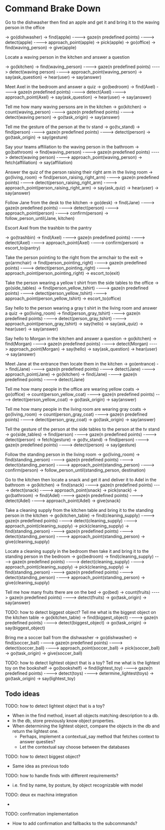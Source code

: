 # Command Brake Down

Go to the dishwasher then find an apple and get it and bring it to the waving person in the office

-> go(dishwasher)
-> find(apple)
----> gaze(n predefined points)
----> detect(apple)
----> approach_point(apple)
-> pick(apple)
-> go(office)
-> find(waving_person)
-> give(apple)

Locate a waving person in the kitchen and answer a question

-> go(kitchen)
-> find(waving_person)
----> gaze(n predefined points)
----> detect(waving person)
----> approach_point(waving_person)
-> say(ask_question)
-> hear(user)
-> say(answer)

Meet Axel in the bedroom and answer a quiz
-> go(bedroom)
-> find(Axel)
----> gaze(n predefined points)
----> detect(Axel)
----> approach_point(Axel)
-> say(ask_question)
-> hear(user)
-> say(answer)

Tell me how many waving persons are in the kitchen
-> go(kitchen)
-> count(waving_person)
----> gaze(n predefined points)
----> detect(waving person)
-> go(task_origin)
-> say(answer)

Tell me the gesture of the person at the tv stand
-> go(tv_stand)
-> find(person)
----> gaze(n predefined points)
----> detect(person)
-> go(task_origin)
-> say(gesture)

Say your teams affiliation to the waving person in the bathroom
-> go(bathroom)
-> find(waving_person)
----> gaze(n predefined points)
----> detect(waving person)
----> approach_point(waving_person)
-> fetch(affiliation)
-> say(affiliation)

Answer the quiz of the person raising their right arm in the living room
-> go(living_room)
-> find(person_raising_right_arm)
----> gaze(n predefined points)
----> detect(person_raising_right_arm)
----> approach_point(person_raising_right_arm)
-> say(ask_quiz)
-> hear(user)
-> say(answer)

Follow Jane from the desk to the kitchen
-> go(desk)
-> find(Jane)
----> gaze(n predefined points)
----> detect(person)
----> approach_point(person)
----> confirm(person)
-> follow_person_until(Jane, kitchen)

Escort Axel from the trashbin to the pantry

-> go(trashbin)
-> find(Axel)
----> gaze(n predefined points)
----> detect(Axel)
----> approach_point(Axel)
----> confirm(person)
-> escort_to(pantry)

Take the person pointing to the right from the armchair to the exit
-> go(armchair)
-> find(person_pointing_right)
----> gaze(n predefined points)
----> detect(person_pointing_right)
----> approach_point(person_pointing_right)
-> escort_to(exit)

Take the person wearing a yellow t shirt from the side tables to the office
-> go(side_tables)
-> find(person_yellow_tshirt)
----> gaze(n predefined points)
----> detect(person_yellow_tshirt)
----> approach_point(person_yellow_tshirt)
-> escort_to(office)

Say hello to the person wearing a gray t shirt in the living room and answer a quiz
-> go(living_room)
-> find(person_gray_tshirt)
----> gaze(n predefined points)
----> detect(person_gray_tshirt)
----> approach_point(person_gray_tshirt)
-> say(hello)
-> say(ask_quiz)
-> hear(user)
-> say(answer)

Say hello to Morgan in the kitchen and answer a question
-> go(kitchen)
-> find(Morgan)
----> gaze(n predefined points)
----> detect(Morgan)
----> approach_point(Morgan)
-> say(hello)
-> say(ask_question)
-> hear(user)
-> say(answer)

Meet Jane at the entrance then locate them in the kitchen
-> go(entrance)
-> find(Jane)
----> gaze(n predefined points)
----> detect(Jane)
----> approach_point(Jane)
-> go(kitchen)
-> find(Jane)
----> gaze(n predefined points)
----> detect(Jane)

Tell me how many people in the office are wearing yellow coats
-> go(office)
-> count(person_yellow_coat)
----> gaze(n predefined points)
----> detect(person_yellow_coat)
-> go(task_origin)
-> say(answer)

Tell me how many people in the living room are wearing gray coats
-> go(living_room)
-> count(person_gray_coat)
----> gaze(n predefined points)
----> detect(person_gray_coat)
-> go(task_origin)
-> say(answer)

Tell the gesture of the person at the side tables to the person at the tv stand
-> go(side_tables)
-> find(person)
----> gaze(n predefined points)
----> detect(person)
-> fetch(gesture)
-> go(tv_stand)
-> find(person)
----> gaze(n predefined points)
----> detect(person)
-> say(gesture)

Follow the standing person in the living room
-> go(living_room)
-> find(standing_person)
----> gaze(n predefined points)
----> detect(standing_person)
----> approach_point(standing_person)
----> confirm(person)
-> follow_person_until(standing_person, destination)

Go to the kitchen then locate a snack and get it and deliver it to Adel in the bathroom
-> go(kitchen)
-> find(snack)
----> gaze(n predefined points)
----> detect(snack)
----> approach_point(snack)
-> pick(snack)
-> go(bathroom)
-> find(Adel)
----> gaze(n predefined points)
----> detect(Adel)
----> approach_point(Adel)
-> give(snack)

Take a cleaning supply from the kitchen table and bring it to the standing person in the kitchen
-> go(kitchen_table)
-> find(cleaning_supply)
----> gaze(n predefined points)
----> detect(cleaning_supply)
----> approach_point(cleaning_supply)
-> pick(cleaning_supply)
-> find(standing_person)
----> gaze(n predefined points)
----> detect(standing_person)
----> approach_point(standing_person)
-> give(cleaning_supply)

Locate a cleaning supply in the bedroom then take it and bring it to the standing person in the bedroom
-> go(bedroom)
-> find(cleaning_supply)
----> gaze(n predefined points)
----> detect(cleaning_supply)
----> approach_point(cleaning_supply)
-> pick(cleaning_supply)
-> find(standing_person)
----> gaze(n predefined points)
----> detect(standing_person)
----> approach_point(standing_person)
-> give(cleaning_supply)

Tell me how many fruits there are on the bed
-> go(bed)
-> count(fruits)
----> gaze(n predefined points)
----> detect(fruits)
-> go(task_origin)
-> say(answer)

TODO: how to detect biggest object?
Tell me what is the biggest object on the kitchen table
-> go(kitchen_table)
-> find(biggest_object)
----> gaze(n predefined points)
----> detect(biggest_object)
-> go(task_origin)
-> say(biggest_object)

Bring me a soccer ball from the dishwasher
-> go(dishwasher)
-> find(soccer_ball)
----> gaze(n predefined points)
----> detect(soccer_ball)
----> approach_point(soccer_ball)
-> pick(soccer_ball)
-> go(task_origin)
-> give(soccer_ball)

TODO: how to detect lightest object that is a toy?
Tell me what is the lightest toy on the bookshelf
-> go(bookshelf)
-> find(lightest_toy)
----> gaze(n predefined points)
----> detect(toys)
----> determine_lightest(toys)
-> go(task_origin)
-> say(lightest_toy)

## Todo ideas

TODO: how to detect lightest object that is a toy?

- When in the find method, insert all objects matching description to a db.
- In the db, store previously know object properties.
- When determining the lightest object, compare the objects in the db and return the lightest one.
  - Perhaps, implement a contextual_say method that fetches context to answer questies?
  - Let the contextual say choose between the databases

TODO: how to detect biggest object?

- Same idea as previous todo

TODO: how to handle finds with different requirements?

- i.e. find by name, by posture, by object recognizable with model

TODO: deux ex machina integration

-

TODO: confirmation implementation

- How to add confirmation and fallbacks to the subcommands?
